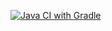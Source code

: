 [![Java CI with Gradle](https://github.com/Nadezhda-Sergeevna/PageObject/actions/workflows/gradle.yml/badge.svg)](https://github.com/Nadezhda-Sergeevna/PageObject/actions/workflows/gradle.yml)